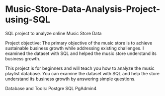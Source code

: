 # Music-Store-Data-Analysis-Project-using-SQL

SQL project to analyze online Music Store Data

Project objective: The primary objective of the music store is to achieve sustainable business growth while addressing existing challenges. I examined the dataset with SQL and helped the music store understand its business growth.

This project is for beginners and will teach you how to analyze the music playlist database. You can examine the dataset with SQL and help the store understand its business growth by answering simple questions.

Database and Tools:
Postgre SQL
PgAdmin4
